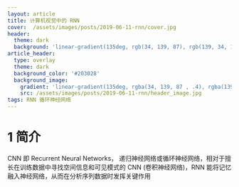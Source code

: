 ```yaml
---
layout: article
title: 计算机视觉中的 RNN
cover:  /assets/images/posts/2019-06-11-rnn/cover.jpg
header:
  theme: dark
  background: 'linear-gradient(135deg, rgb(34, 139, 87), rgb(139, 34, 139))'
article_header:
  type: overlay
  theme: dark
  background_color: '#203028'
  background_image:
    gradient: 'linear-gradient(135deg, rgba(34, 139, 87 , .4), rgba(139, 34, 139, .4))'
    src: /assets/images/posts/2019-06-11-rnn/header_image.jpg
tags: RNN 循环神经网络
---
```



<!--more-->
# 1 简介
CNN 即 Recurrent Neural Networks， 递归神经网络或循环神经网络，相对于擅长在训练数据中寻找空间信息和可见模式的 CNN (卷积神经网络)，RNN 能将记忆融入神经网络，从而在分析序列数据时发挥关键作用
